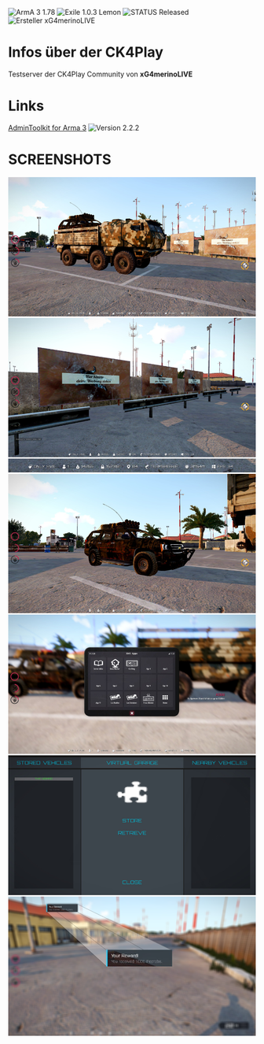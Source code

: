 ![ArmA 3 1.78](https://img.shields.io/badge/Arma%203-1.78-blue.svg) ![Exile 1.0.3 Lemon](https://img.shields.io/badge/Exile-1.0.3%20Lemon-C72651.svg) ![STATUS Released](https://img.shields.io/badge/STATUS-Released-75A570.svg) ![Ersteller xG4merinoLIVE](https://img.shields.io/badge/Ersteller-xG4merinoLIVE-blue.svg)
<br>
# Infos über der CK4Play
Testserver der CK4Play Community von <b>xG4merinoLIVE</b>
<br>
# Links
<a href="http://www.exilemod.com/topic/7690-admintoolkit-for-arma-3-v222-exile-edition/">AdminToolkit for Arma 3</a> ![Version 2.2.2](https://img.shields.io/badge/Version-2.2.2-blue.svg)
<br>
# SCREENSHOTS
<center>
<img src="https://github.com/xG4merinoLIVE/CK4Play_Exile_Projekt/blob/master/Screenshots/Neu_Kleine/Screen_1.png"><br>
<img src="https://github.com/xG4merinoLIVE/CK4Play_Exile_Projekt/blob/master/Screenshots/Neu_Kleine/Screen_2.png"><br>
<img src="https://github.com/xG4merinoLIVE/CK4Play_Exile_Projekt/blob/master/Screenshots/Neu_Kleine/Screen_2_Statusbar.png"><br>
<img src="https://github.com/xG4merinoLIVE/CK4Play_Exile_Projekt/blob/master/Screenshots/Neu_Kleine/Screen_3.png"><br>
<img src="https://github.com/xG4merinoLIVE/CK4Play_Exile_Projekt/blob/master/Screenshots/Neu_Kleine/Screen_4.png"><br>
<img src="https://github.com/xG4merinoLIVE/CK4Play_Exile_Projekt/blob/master/Screenshots/Neu_Kleine/Screen_5.png"><br>
<img src="https://github.com/xG4merinoLIVE/CK4Play_Exile_Projekt/blob/master/Screenshots/Neu_Kleine/Screen_6.png">
</center>